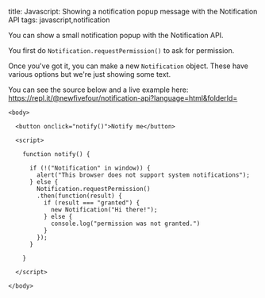 title: Javascript: Showing a notification popup message with the Notification API
tags: javascript,notification

You can show a small notification popup with the Notification API.

You first do `Notification.requestPermission()` to ask for permission.

Once you've got it, you can make a new `Notification` object. These have various options but we're just showing some text.

You can see the source below and a live example here: https://repl.it/@newfivefour/notification-api?language=html&folderId=

```
<body>
  
  <button onclick="notify()">Notify me</button>

  <script>

    function notify() {

      if (!("Notification" in window)) {
        alert("This browser does not support system notifications");
      } else {
        Notification.requestPermission()
        .then(function(result) {
          if (result === "granted") {
            new Notification("Hi there!");
          } else {
            console.log("permission was not granted.")
          }
        });
      }
        
    }

  </script>

</body>
```
